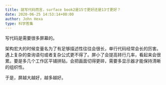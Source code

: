 ```yaml
---
title: 就写代码而言，surface book2是15寸更好还是13寸更好？
date: 2020-06-25 14:53:14+00:00
author: John Hexa
type: 科学答集
---
```

写代码是需要很多屏幕的。

架构宏大的时候变量名为了有足够描述性往往会很长，单行代码经常会长的厉害。遇上复杂的查询语句或者复杂公式更不得了。屏小了会提高转行几率，看起来会很累。要是多几个工作区平铺拼贴，会把画面切得更碎，需要多显示器才能保持清晰的组织性。

于是，屏越大越好，越多越好。


